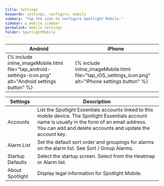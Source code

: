 ```yaml
---
title: Settings
keywords: settings, configure, mobile
summary: "Tap the icon to configure Spotlight Mobile."
sidebar: p_mobile_sidebar
permalink: mobile_settings
folder: SpotlightMobile
---
```




Android | iPhone
--------|-------
{% include inline_imageMobile.html file="tap_android-settings-icon.png" alt="Android settings button" %} | {% include inline_imageMobile.html file="tap_iOS_settings_icon.png" alt="iPhone settings button" %}




Settings | Description
---------|------------
Accounts | List the Spotlight Essentials accounts linked to this mobile device. The Spotlight Essentials account name is usually in the form of an email address. You can add and delete accounts and update the account key.
Alarm List | Set the default sort order and groupings for alarms on the alarm list. See Sort / Group Alarms.
Startup Defaults | Select the startup screen. Select from the Heatmap or Alarm list.
About Spotlight | Display legal information for Spotlight Mobile.
